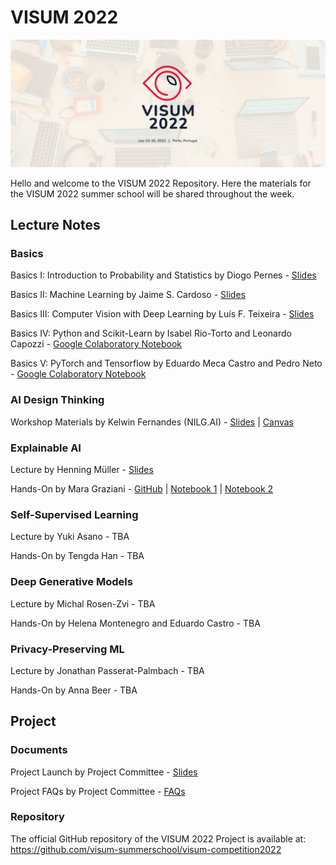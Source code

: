 # VISUM 2022
![VISUM2022](VISUM2022_banner.png)

Hello and welcome to the VISUM 2022 Repository.
Here the materials for the VISUM 2022 summer school will be shared throughout the week.

## Lecture Notes

### Basics
Basics I: Introduction to Probability and Statistics by Diogo Pernes - [Slides](basics-sessions/BasicsI_Introduction_to_Probability_and_Statistics.pdf)

Basics II: Machine Learning by Jaime S. Cardoso - [Slides](basics-sessions/BasicsII_Machine_Learning.pdf)

Basics III: Computer Vision with Deep Learning by Luís F. Teixeira - [Slides](basics-sessions/BasicsIII_Computer_Vision_with_Deep_Learning.pdf)

Basics IV: Python and Scikit-Learn by Isabel Rio-Torto and Leonardo Capozzi - [Google Colaboratory Notebook](basics-sessions/BasicsIV_Machine_Learning_with_Python_and_Scikit_learn.ipynb)

Basics V: PyTorch and Tensorflow by Eduardo Meca Castro and Pedro Neto - [Google Colaboratory Notebook](basics-sessions/BasicsV_Pytorch_and_Tensorflow.ipynb)

### AI Design Thinking
Workshop Materials by Kelwin Fernandes (NILG.AI) - [Slides](AI-design-thinking/AI_design_thinking_slides.pdf) | [Canvas](AI-design-thinking/AI_design_thinking_canvas.pdf)

### Explainable AI 
  Lecture by Henning Müller - [Slides](explainable-ai/presentationHenning_VISUMsummerschool2022_Interpretability.pdf)
  
  Hands-On by Mara Graziani - [GitHub](https://github.com/maragraziani/InterpretabilityVISUM22) | [Notebook 1](explainable-ai/Interpretability.ipynb) | [Notebook 2](explainable-ai/Uncertainty.ipynb)
  
### Self-Supervised Learning
  Lecture by Yuki Asano - TBA
  
  Hands-On by Tengda Han - TBA
  
### Deep Generative Models
  Lecture by Michal Rosen-Zvi - TBA
  
  Hands-On by Helena Montenegro and Eduardo Castro - TBA
  
### Privacy-Preserving ML
  Lecture by Jonathan Passerat-Palmbach - TBA
  
  Hands-On by Anna Beer - TBA


## Project
### Documents
Project Launch by Project Committee - [Slides](project/VISUM2022_Project_Launch.pdf)

Project FAQs by Project Committee - [FAQs](project/VISUM2022_Project_FAQs.pdf)

### Repository
The official GitHub repository of the VISUM 2022 Project is available at: https://github.com/visum-summerschool/visum-competition2022
